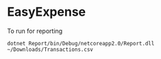 # EasyExpense

To run for reporting

    dotnet Report/bin/Debug/netcoreapp2.0/Report.dll ~/Downloads/Transactions.csv
